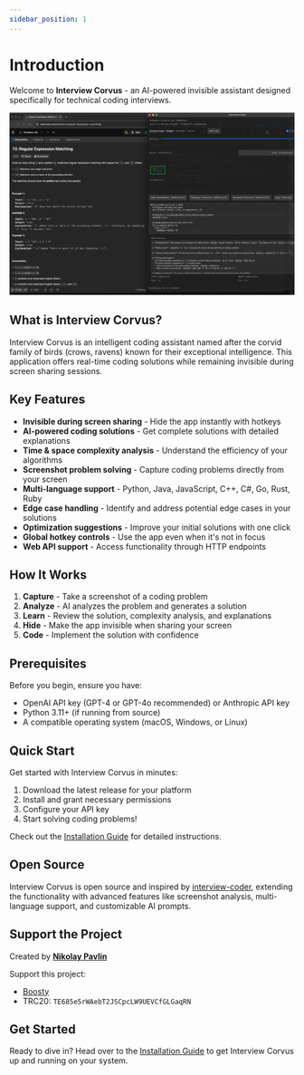 ```yaml
---
sidebar_position: 1
---
```


# Introduction

Welcome to **Interview Corvus** - an AI-powered invisible assistant designed specifically for technical coding interviews.

![Interview Corvus](https://raw.githubusercontent.com/afaneor/interview-corvus/main/img/example.png)

## What is Interview Corvus?

Interview Corvus is an intelligent coding assistant named after the corvid family of birds (crows, ravens) known for their exceptional intelligence. This application offers real-time coding solutions while remaining invisible during screen sharing sessions.

## Key Features

- **Invisible during screen sharing** - Hide the app instantly with hotkeys
- **AI-powered coding solutions** - Get complete solutions with detailed explanations
- **Time & space complexity analysis** - Understand the efficiency of your algorithms
- **Screenshot problem solving** - Capture coding problems directly from your screen
- **Multi-language support** - Python, Java, JavaScript, C++, C#, Go, Rust, Ruby
- **Edge case handling** - Identify and address potential edge cases in your solutions
- **Optimization suggestions** - Improve your initial solutions with one click
- **Global hotkey controls** - Use the app even when it's not in focus
- **Web API support** - Access functionality through HTTP endpoints

## How It Works

1. **Capture** - Take a screenshot of a coding problem
2. **Analyze** - AI analyzes the problem and generates a solution
3. **Learn** - Review the solution, complexity analysis, and explanations
4. **Hide** - Make the app invisible when sharing your screen
5. **Code** - Implement the solution with confidence

## Prerequisites

Before you begin, ensure you have:

- OpenAI API key (GPT-4 or GPT-4o recommended) or Anthropic API key
- Python 3.11+ (if running from source)
- A compatible operating system (macOS, Windows, or Linux)

## Quick Start

Get started with Interview Corvus in minutes:

1. Download the latest release for your platform
2. Install and grant necessary permissions
3. Configure your API key
4. Start solving coding problems!

Check out the [Installation Guide](./installation.md) for detailed instructions.

## Open Source

Interview Corvus is open source and inspired by [interview-coder](https://github.com/ibttf/interview-coder), extending the functionality with advanced features like screenshot analysis, multi-language support, and customizable AI prompts.

## Support the Project

Created by **[Nikolay Pavlin](https://t.me/pavlin_share)**

Support this project:
- [Boosty](https://boosty.to/nikolay-pavlin/donate)
- TRC20: `TE685e5rWAebT2JSCpcLW9UEVCfGLGaqRN`

## Get Started

Ready to dive in? Head over to the [Installation Guide](./installation.md) to get Interview Corvus up and running on your system.
